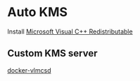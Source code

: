 # Auto KMS

Install [Microsoft Visual C++ Redistributable](https://www.microsoft.com/ru-ru/download/details.aspx?id=48145)

## Custom KMS server

[docker-vlmcsd](https://github.com/mikolatero/docker-vlmcsd)
